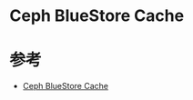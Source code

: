 Ceph BlueStore Cache
====================

# 参考
 * [Ceph BlueStore Cache](http://blog.wjin.org/posts/ceph-bluestore-cache.html)
